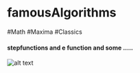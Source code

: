 # famousAlgorithms
#Math #Maxima #Classics
#### stepfunctions and e function and some .....
![alt text](https://github.com/CBroemse/famousAlgorithms/blob/main/Math/Sandbox_Fouriers/E-Stepfun_Fourier.png?raw=true)
